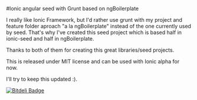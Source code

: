 #Ionic angular seed with Grunt based on ngBoilerplate

I really like Ionic Framework, but I'd rather use grunt with my project and feature folder aproach "a la ngBoilerplate" instead of the one currently used by seed. That's why I've created this seed project which is based half in ionic-seed and half in ngBoilerplate. 

Thanks to both of them for creating this great libraries/seed projects.

This is released under MIT license and can be used with Ionic alpha for now. 

I'll try to keep this updated :).

[![Bitdeli Badge](https://d2weczhvl823v0.cloudfront.net/mgonto/ionic-angular-ngboilerplate-cordova-seed/trend.png)](https://bitdeli.com/free "Bitdeli Badge")

